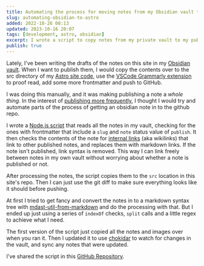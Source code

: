 ```yaml
---
title: Automating the process for moving notes from my Obsidian vault to my Astro site
slug: automating-obsidian-to-astro
added: 2022-10-26 08:13
updated: 2023-10-16 20:07
tags: [development, astro, obsidian]
excerpt: I wrote a script to copy notes from my private vault to my public site.
publish: true
---
```


Lately, I've been writing the drafts of the notes on this site in my [Obsidian vault](https://obsidian.md/). When I want to publish them, I would copy the contents over to the src directory of my [Astro site code](/initial-thoughts-on-astro/), use the [VSCode Grammarly extension](https://marketplace.visualstudio.com/items?itemName=znck.grammarly) to proof read, add some more frontmatter and push to GitHub. 

I was doing this manually, and it was making publishing a note a *whole thing*. In the interest of [publishing more frequently](/atomic-linked-notes/), I thought I would try and automate parts of the process of getting an obsidian note in to the github repo. 

I wrote a [Node.js script](https://nodejs.dev/en/learn/run-nodejs-scripts-from-the-command-line/) that reads all the notes in my vault, checking for the ones with frontmatter that include a `slug` and `note` status value of `publish`. It then checks the contents of the note for [internal links](https://help.obsidian.md/How+to/Internal+link) (aka wikilinks) that link to other published notes, and replaces them with markdown links. If the note isn't published, link syntax is removed. This way I can link freely between notes in my own vault without worrying about whether a note is published or not.

After processing the notes, the script copies them to the `src` location in this site's repo. Then I can just use the git diff to make sure everything looks like it should before pushing.

At first I tried to get fancy and convert the notes in to a markdown syntax tree with [mdast-util-from-markdown](https://github.com/syntax-tree/mdast-util-from-markdown) and do the processing with that. But I ended up just using a series of `indexOf` checks, `split` calls and a little regex to achieve what I need. 

The first version of the script just copied all the notes and images over when you ran it. Then I updated it to use [chokidar](https://www.npmjs.com/package/chokidar) to watch for changes in the vault, and sync any notes that were updated.

I've shared the script in this [GitHub Repository](https://github.com/rachsmithcodes/obsidian-to-astro-sync/tree/main).